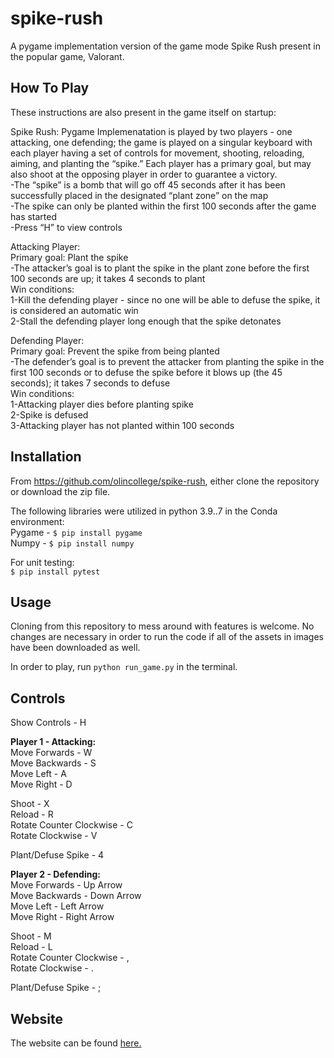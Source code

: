 # spike-rush

A pygame implementation version of the game mode Spike Rush present in the popular game, Valorant.

## How To Play
These instructions are also present in the game itself on startup: 

Spike Rush: Pygame Implemenatation is played by two players - one attacking, one defending; the game is played on a singular keyboard with each player having a set of controls for movement, shooting, reloading, aiming, and planting the “spike.” Each player has a primary goal, but may also shoot at the opposing player in order to guarantee a victory. <br />
-The “spike” is a bomb that will go off 45 seconds after it has been successfully placed in the designated “plant zone” on the map<br />
-The spike can only be planted within the first 100 seconds after the game has started<br />
-Press “H” to view controls<br />

Attacking Player: <br />
Primary goal: Plant the spike<br />
-The attacker’s goal is to plant the spike in the plant zone before the first 100 seconds are up; it takes 4 seconds to plant<br />
Win conditions:<br />
1-Kill the defending player - since no one will be able to defuse the spike, it is considered an automatic win<br />
2-Stall the defending player long enough that the spike detonates<br />

Defending Player:<br />
Primary goal: Prevent the spike from being planted<br />
-The  defender’s goal is to prevent the attacker from planting the spike in the first 100 seconds or to defuse the spike before it blows up (the 45 seconds); it takes 7 seconds to defuse<br />
Win conditions:<br />
1-Attacking player dies before planting spike<br />
2-Spike is defused<br />
3-Attacking player has not planted within 100 seconds<br />

## Installation

From https://github.com/olincollege/spike-rush, either clone the repository or download the zip file.

The following libraries were utilized in python 3.9..7 in the Conda environment:<br />
Pygame - ``$ pip install pygame``<br />
Numpy - ``$ pip install numpy`` <br />

For unit testing:<br />
``$ pip install pytest``

## Usage

Cloning from this repository to mess around with features is welcome. No changes are necessary in order to run the code if all of the assets in images have been downloaded as well.

In order to play, run ``python run_game.py`` in the terminal.

## Controls
Show Controls - H<br />

**Player 1 - Attacking:**<br />
Move Forwards - W <br />
Move Backwards - S<br />
Move Left - A <br />
Move Right - D <br />

Shoot - X <br />
Reload - R <br />
Rotate Counter Clockwise - C <br /> 
Rotate Clockwise - V <br />

Plant/Defuse Spike - 4 <br />

**Player 2 - Defending:** <br />
Move Forwards - Up Arrow <br />
Move Backwards - Down Arrow <br />
Move Left - Left Arrow <br />
Move Right - Right Arrow <br />

Shoot - M <br />
Reload - L <br />
Rotate Counter Clockwise - , <br />
Rotate Clockwise - . <br />

Plant/Defuse Spike - ; <br />

## Website
The website can be found [here.](https://glowing-carnival-60eeb349.pages.github.io/)